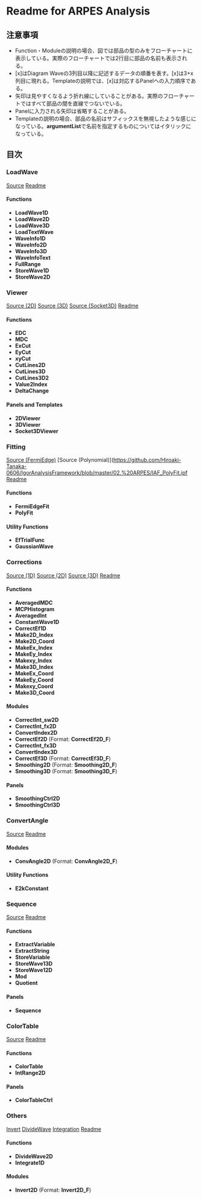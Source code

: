 # Readme for ARPES Analysis
## 注意事項
- Function・Moduleの説明の場合、図では部品の型のみをフローチャートに表示している。実際のフローチャートでは2行目に部品の名前も表示される。
- \[x\]はDiagram Waveの3列目以降に記述するデータの順番を表す。\[x\]は3+x列目に現れる。Templateの説明では、\[x\]は対応するPanelへの入力順序である。
- 矢印は見やすくなるよう折れ線にしていることがある。実際のフローチャートではすべて部品の間を直線でつないでいる。
- Panelに入力される矢印は省略することがある。
- Templateの説明の場合、部品の名前はサフィックスを無視したような感じになっている。**argumentList**で名前を指定するものについてはイタリックになっている。

## 目次
### LoadWave
[Source](https://github.com/Hiroaki-Tanaka-0606/IgorAnalysisFramework/blob/master/02.%20ARPES/IAF_LoadWave.ipf)
[Readme](https://github.com/Hiroaki-Tanaka-0606/IgorAnalysisFramework/blob/master/02.%20ARPES/README_LoadWave.md)
#### Functions
- **LoadWave1D**
- **LoadWave2D**
- **LoadWave3D**
- **LoadTextWave**
- **WaveInfo1D**
- **WaveInfo2D**
- **WaveInfo3D**
- **WaveInfoText**
- **FullRange**
- **StoreWave1D**
- **StoreWave2D**

### Viewer
[Source (2D)](https://github.com/Hiroaki-Tanaka-0606/IgorAnalysisFramework/blob/master/02.%20ARPES/IAF_2DViewer.ipf)
[Source (3D)](https://github.com/Hiroaki-Tanaka-0606/IgorAnalysisFramework/blob/master/02.%20ARPES/IAF_3DViewer.ipf)
[Source (Socket3D)](https://github.com/Hiroaki-Tanaka-0606/IgorAnalysisFramework/blob/master/02.%20ARPES/IAF_Socket3DViewer.ipf)
[Readme](https://github.com/Hiroaki-Tanaka-0606/IgorAnalysisFramework/blob/master/02.%20ARPES/README_Viewer.md)
#### Functions
- **EDC**
- **MDC**
- **ExCut**
- **EyCut**
- **xyCut**
- **CutLines2D**
- **CutLines3D**
- **CutLines3D2**
- **Value2Index**
- **DeltaChange**

#### Panels and Templates
- **2DViewer**
- **3DViewer**
- **Socket3DViewer**

### Fitting
[Source (FermiEdge)](https://github.com/Hiroaki-Tanaka-0606/IgorAnalysisFramework/blob/master/02.%20ARPES/IAF_FermiEdgeFit.ipf)
[Source (Polynomial)](https://github.com/Hiroaki-Tanaka-0606/IgorAnalysisFramework/blob/master/02.%20ARPES/IAF_PolyFit.ipf
[Readme](https://github.com/Hiroaki-Tanaka-0606/IgorAnalysisFramework/blob/master/02.%20ARPES/README_FermiEdgeFit.ipf)
#### Functions
- **FermiEdgeFit**
- **PolyFit**
#### Utility Functions
- **EfTrialFunc**
- **GaussianWave**

### Corrections
[Source (1D)](https://github.com/Hiroaki-Tanaka-0606/IgorAnalysisFramework/blob/master/02.%20ARPES/IAF_Corrections1D.ipf)
[Source (2D)](https://github.com/Hiroaki-Tanaka-0606/IgorAnalysisFramework/blob/master/02.%20ARPES/IAF_Corrections2D.ipf)
[Source (3D)](https://github.com/Hiroaki-Tanaka-0606/IgorAnalysisFramework/blob/master/02.%20ARPES/IAF_Corrections3D.ipf)
[Readme](https://github.com/Hiroaki-Tanaka-0606/IgorAnalysisFramework/blob/master/02.%20ARPES/README_Corrections.ipf)

#### Functions
- **AveragedMDC**
- **MCPHistogram**
- **AveragedInt**
- **ConstantWave1D**
- **CorrectEf1D**
- **Make2D_Index**
- **Make2D_Coord**
- **MakeEx_Index**
- **MakeEy_Index**
- **Makexy_Index**
- **Make3D_Index**
- **MakeEx_Coord**
- **MakeEy_Coord**
- **Makexy_Coord**
- **Make3D_Coord**

#### Modules
- **CorrectInt_sw2D**
- **CorrectInt_fx2D**
- **ConvertIndex2D**
- **CorrectEf2D** (Format: **CorrectEf2D_F**)
- **CorrectInt_fx3D**
- **ConvertIndex3D**
- **CorrectEf3D** (Format: **CorrectEf3D_F**)
- **Smoothing2D** (Format: **Smoothing2D_F**)
- **Smoothing3D** (Format: **Smoothing3D_F**)

#### Panels
- **SmoothingCtrl2D**
- **SmoothingCtrl3D**

### ConvertAngle
[Source](https://github.com/Hiroaki-Tanaka-0606/IgorAnalysisFramework/blob/master/02.%20ARPES/IAF_ConvertAngle.ipf)
[Readme](https://github.com/Hiroaki-Tanaka-0606/IgorAnalysisFramework/blob/master/02.%20ARPES/README_ConvertAngle.ipf)

#### Modules
- **ConvAngle2D** (Format: **ConvAngle2D_F**)

#### Utility Functions
- **E2kConstant**

### Sequence
[Source](https://github.com/Hiroaki-Tanaka-0606/IgorAnalysisFramework/blob/master/02.%20ARPES/IAF_Sequence.ipf)
[Readme](https://github.com/Hiroaki-Tanaka-0606/IgorAnalysisFramework/blob/master/02.%20ARPES/README_Sequence.ipf)

#### Functions
- **ExtractVariable**
- **ExtractString**
- **StoreVariable**
- **StoreWave13D**
- **StoreWave12D**
- **Mod**
- **Quotient**

#### Panels
- **Sequence**

### ColorTable
[Source](https://github.com/Hiroaki-Tanaka-0606/IgorAnalysisFramework/blob/master/02.%20ARPES/IAF_ColorTable.ipf)
[Readme](https://github.com/Hiroaki-Tanaka-0606/IgorAnalysisFramework/blob/master/02.%20ARPES/README_ColorTable.ipf)

#### Functions
- **ColorTable**
- **IntRange2D**

#### Panels
- **ColorTableCtrl**

### Others
[Invert](https://github.com/Hiroaki-Tanaka-0606/IgorAnalysisFramework/blob/master/02.%20ARPES/IAF_Invert.ipf)
[DivideWave](https://github.com/Hiroaki-Tanaka-0606/IgorAnalysisFramework/blob/master/02.%20ARPES/IAF_DivideWave.ipf)
[Integration](https://github.com/Hiroaki-Tanaka-0606/IgorAnalysisFramework/blob/master/02.%20ARPES/IAF_Integration.ipf)
[Readme](https://github.com/Hiroaki-Tanaka-0606/IgorAnalysisFramework/blob/master/02.%20ARPES/README_Others.ipf)

#### Functions
- **DivideWave2D**
- **Integrate1D**

#### Modules
- **Invert2D** (Format: **Invert2D_F**)
